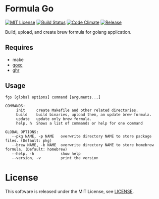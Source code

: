 Formula Go
============
[![MIT License](http://img.shields.io/badge/license-MIT-blue.svg?style=flat)](LICENSE)
[![Build Status](https://travis-ci.org/jkawamoto/fgo.svg?branch=master)](https://travis-ci.org/jkawamoto/fgo)
[![Code Climate](https://codeclimate.com/github/jkawamoto/fgo/badges/gpa.svg)](https://codeclimate.com/github/jkawamoto/fgo)
[![Release](https://img.shields.io/badge/release-0.2.3-brightgreen.svg)](https://github.com/jkawamoto/fgo/releases/tag/v0.2.3)

Build, upload, and create brew formula for golang application.

Requires
----------
* make
* [goxc](https://github.com/laher/goxc)
* [ghr](https://github.com/tcnksm/ghr)


Usage
------
~~~
fgo [global options] command [arguments...]

COMMANDS:
     init     create Makefile and other related directories.
     build    build binaries, upload them, an update brew formula.
     update   update only brew formula.
     help, h  Shows a list of commands or help for one command

GLOBAL OPTIONS:
   --pkg NAME, -p NAME   overwrite directory NAME to store package files. (Default: pkg)
   --brew NAME, -b NAME  overwrite directory NAME to store homebrew formula. (Default: homebrew)
   --help, -h            show help
   --version, -v         print the version
~~~


License
=======
This software is released under the MIT License, see [LICENSE](LICENSE).
